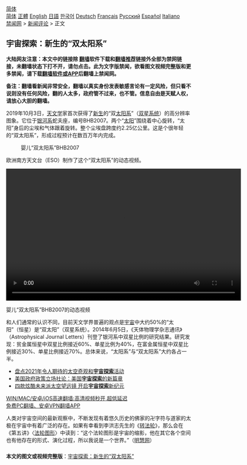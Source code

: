  <!-- 面包屑导航 --> <div class="breadcrumb"><!-- GTranslate: https://gtranslate.io/ -->  <div class="switcher notranslate">  <div class="selected">  <a href="#" onclick="return false;"> 简体</a>  </div>  <div class="option">  <a href="https://www.bannedbook.org" onclick="doGTranslate('zh-CN|zh-CN');jQuery('div.switcher div.selected a').html(jQuery(this).html());return false;" title="简体中文" class="nturl selected"> 简体</a>  <a href="https://www.bannedbook.org/zh-tw/" onclick="doGTranslate('zh-CN|zh-TW');jQuery('div.switcher div.selected a').html(jQuery(this).html());return false;" title="繁體中文" class="nturl"> 正體</a>  <a href="https://www.bannedbook.org/en/" onclick="doGTranslate('zh-CN|en');jQuery('div.switcher div.selected a').html(jQuery(this).html());return false;" title="English" class="nturl"> English</a>  <a href="https://www.bannedbook.org/ja/" onclick="doGTranslate('zh-CN|ja');jQuery('div.switcher div.selected a').html(jQuery(this).html());return false;" title="日本語" class="nturl"> 日語</a>  <a href="https://www.bannedbook.org/ko/" onclick="doGTranslate('zh-CN|ko');jQuery('div.switcher div.selected a').html(jQuery(this).html());return false;" title="한국어" class="nturl"> 한국어</a>  <a href="https://www.bannedbook.org/de/" onclick="doGTranslate('zh-CN|de');jQuery('div.switcher div.selected a').html(jQuery(this).html());return false;" title="Deutsch" class="nturl"> Deutsch</a>  <a href="https://www.bannedbook.org/fr/" onclick="doGTranslate('zh-CN|fr');jQuery('div.switcher div.selected a').html(jQuery(this).html());return false;" title="Français" class="nturl"> Français</a>  <a href="https://www.bannedbook.org/ru/" onclick="doGTranslate('zh-CN|ru');jQuery('div.switcher div.selected a').html(jQuery(this).html());return false;" title="Русский" class="nturl"> Русский</a>  <a href="https://www.bannedbook.org/es/" onclick="doGTranslate('zh-CN|es');jQuery('div.switcher div.selected a').html(jQuery(this).html());return false;" title="Español" class="nturl"> Español</a>  <a href="https://www.bannedbook.org/it/" onclick="doGTranslate('zh-CN|it');jQuery('div.switcher div.selected a').html(jQuery(this).html());return false;" title="Italiano" class="nturl"> Italiano</a>  </div>  </div>      <div class='breadcrumb-sub'><!-- Breadcrumb NavXT 6.3.0 --> <a href="https://www.bannedbook.org/" class="home">禁闻网</a> &gt; <a href="https://www.bannedbook.org/bnews/comments/" class="category">新闻评论</a> &gt; 正文</div></div><h2>宇宙探索：新生的“双太阳系”</h2> <p class="notice"><b>大陆网友注意：本文中的链接除 <a href="https://github.com/bannedbook/fanqiang" >翻墙</a>软件下载和<a href="https://github.com/killgcd/justmysocks/blob/master/README.md">翻墙推荐</a>链接外全部为禁网链接，未翻墙状态下打不开，请勿点击。此为文字版禁闻，欲看图文视频完整版和更多禁闻，请下载<a href="https://github.com/bannedbook/fanqiang">翻墙软件或APP</a>后翻墙上禁闻网。</p><p>备注：翻墙看新闻非常安全，翻墙以真实身份发表敏感言论有一定风险，但只看不说则没有任何风险，翻的人太多，政府管不过来，也不管。信息自由是天赋人权，请放心大胆的翻墙。</b></p>  <div class="entry"> <p>              <a href="https://i0.wp.com/upload-images-bucket-v64rleca837do.s3.eu-west-1.amazonaws.com/wp-content/uploads/2021/07/26191915/2021-3-5-205906-0-ss_%E5%89%AF%E6%9C%AC.jpg?fit=860%2C626&#038;ssl=1" data-caption=""></a>                            </p> <p>2019年10月3日，<a href="https://www.bannedbook.org/bnews/tag/%E5%A4%A9%E6%96%87%E5%AD%A6/" class="st_tag internal_tag" rel="tag" title="标签 天文学 下的日志">天文学</a>家首次获得了<span class='wp_keywordlink'><a href="https://www.bannedbook.org/forum2/topic1642.html" title="正见网《新生》" target="_blank">新生</a></span>的“双<a href="https://www.bannedbook.org/bnews/tag/%e5%a4%aa%e9%98%b3%e7%b3%bb/" class="st_tag internal_tag" rel="tag" title="标签 太阳系 下的日志">太阳系</a>”（<a href="https://www.bannedbook.org/bnews/tag/%E5%8F%8C%E6%98%9F%E7%B3%BB%E7%BB%9F/" class="st_tag internal_tag" rel="tag" title="标签 双星系统 下的日志">双星系统</a>）的高分辨率图象。它位于<a href="https://www.bannedbook.org/bnews/tag/%e9%93%b6%e6%b2%b3%e7%b3%bb/" class="st_tag internal_tag" rel="tag" title="标签 银河系 下的日志">银河系</a>蛇夫座，编号BHB2007。两个“<a href="https://www.bannedbook.org/bnews/tag/%e5%a4%aa%e9%98%b3/" class="st_tag internal_tag" rel="tag" title="标签 太阳 下的日志">太阳</a>”围绕着中心旋转，“太阳”身后的尘埃和气体跟着旋转。整个尘埃盘跨度约2.25亿公里。这是个很年轻的“双太阳系”，形成过程预计在数百万年内完成。</p>  <figure id="attachment_50612" aria-describedby="caption-attachment-50612" style="width: 791px" class="wp-caption alignnone"><figcaption id="caption-attachment-50612" class="wp-caption-text">婴儿“双太阳系”BHB2007</figcaption></figure> <p>欧洲南方天文台（ESO）制作了这个“双太阳系”的动态视频。</p> <p>  <video class="wp-video-shortcode" id="video-50611-1" width="640" height="360" preload="metadata" controls="controls"><source type="video/mp4" src="https://upload-images-bucket-v64rleca837do.s3.eu-west-1.amazonaws.com/wp-content/uploads/2021/07/26191324/BHB2007.mp4?_=1"/><a href="https://upload-images-bucket-v64rleca837do.s3.eu-west-1.amazonaws.com/wp-content/uploads/2021/07/26191324/BHB2007.mp4">https://upload-images-bucket-v64rleca837do.s3.eu-west-1.amazonaws.com/wp-content/uploads/2021/07/26191324/BHB2007.mp4</a></video> </p>  <p>婴儿“双太阳系”BHB2007的动态视频</p> <p>和人们通常的认识不同，目前天文学界普遍的观点是<a href="https://www.bannedbook.org/bnews/tag/%e5%ae%87%e5%ae%99/" class="st_tag internal_tag" rel="tag" title="标签 宇宙 下的日志">宇宙</a>中大约50%的“太阳”（恒星）是“双太阳”（双星系统）。2014年6月5日，《天体物理学杂志通讯》（Astrophysical Journal Letters）刊登了银河系中双星比例的研究结果。研究发现：贫金属恒星中双星比例接近60%、单星比例为40%，在富金属恒星中双星比例接近30%、单星比例接近70%。总体来说，“太阳系”与“双太阳系”大约各占一半。</p>  <ul class='op-related-articles' title='相关阅读'> <li><a href='https://www.bannedbook.org/bnews/comments/20210127/1476053.html' target='_blank'>盘点2021年令人期待的太空奇观和<b>宇宙探索</b>活动</a></li> <li><a href='https://www.bannedbook.org/bnews/worldnews/usa/20200709/1357988.html' target='_blank'>美国政府政策立场社论：美国<b>宇宙探索</b>的新篇章</a></li> <li><a href='https://www.bannedbook.org/bnews/cnnews/20180623/961592.html' target='_blank'>四款炫酷未来派太空望远镜 开启<b>宇宙探索</b>新纪元</a></li> </ul> <p class="texttj"> <a href="https://github.com/bannedbook/fanqiang/wiki/V2ray%E6%9C%BA%E5%9C%BA" target="_blank">WIN/MAC/安卓/iOS高速翻墙:高清视频秒开,超低延迟</a><br/> <a href="https://github.com/bannedbook/fanqiang/wiki/%E7%A6%81%E9%97%BB%E7%BD%91%E5%AE%89%E5%8D%93%E7%BF%BB%E5%A2%99%E6%96%B0%E9%97%BBAPP" target="_blank">免费PC翻墙、安卓VPN翻墙APP</a></p><p>人类对宇宙空间的最新观察中，不断发现有着悠久历史的佛家的卍字符与道家的太极在宇宙中有着广泛的存在。如果有幸看到李洪志先生的《<span class='wp_keywordlink'><a href="https://gb.falundafa.org/chigb/zfl.htm" title="《转法轮》" target="_blank">转法轮</a></span>》，那么会在《第五讲》〈<a href="https://www.bannedbook.org/bnews/tag/%E6%B3%95%E8%BD%AE%E5%9B%BE%E5%BD%A2/" class="st_tag internal_tag" rel="tag" title="标签 法轮图形 下的日志">法轮图形</a>〉中读到：“这个法轮图形是宇宙的缩影，他在其它各个空间也有他存在的形式、演化过程，所以我说是一个世界。”（<a href="https://www.bannedbook.org/bnews/tag/%e6%98%8e%e6%85%a7%e7%bd%91/" class="st_tag internal_tag" rel="tag" title="标签 明慧网 下的日志">明慧网</a>）</p> <a name='sharetosocial'></a>  <div style="margin-bottom:5px;padding-bottom:5px;clear:both"> <div id="archive-pix-1" class="banner-ads"> <!-- AuctionX Display platform tag START --> <div id="26318x728x90x621x_ADSLOT2" clicktrack="%%CLICK_URL_ESC%%"></div> <!-- AuctionX Display platform tag END --> </div> <div id="archive-pix-2" class="banner-ads"> <!-- AuctionX Display platform tag START --> <div id="26315x300x250x621x_ADSLOT2" clicktrack="%%CLICK_URL_ESC%%"></div> <!-- AuctionX Display platform tag END --> </div> </div>  <div id="archive-pix-1" class="banner-ads"> <!-- AuctionX Display platform tag START --> <div id="26318x728x90x621x_ADSLOT3" clicktrack="%%CLICK_URL_ESC%%"></div> <!-- AuctionX Display platform tag END --> </div> <div><b>本文的图文或视频完整版</b>：<a href='https://www.bannedbook.org/bnews/comments/20210727/1594768.html'>宇宙探索：新生的“双太阳系”</a></div>  </div><!--END ENTRY--> 